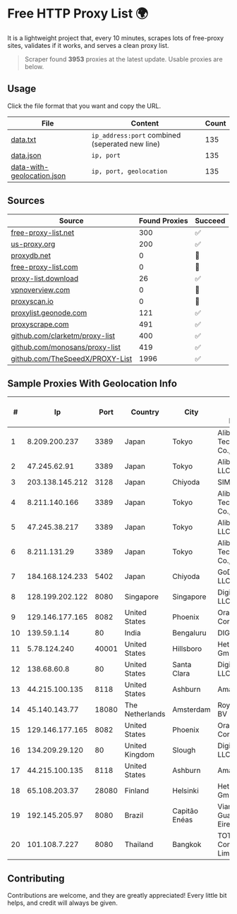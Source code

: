 
# Free HTTP Proxy List 🌍

It is a lightweight project that, every 10 minutes, scrapes lots of free-proxy sites, validates if it works, and serves a clean proxy list.


> Scraper found **3953** proxies at the latest update. Usable proxies are below.

## Usage

Click the file format that you want and copy the URL.


|File|Content|Count|
|----|-------|-----|
|[data.txt](https://raw.githubusercontent.com/themiralay/Proxy-List-World/master/data.txt)|`ip_address:port` combined (seperated new line)|135|
|[data.json](https://raw.githubusercontent.com/themiralay/Proxy-List-World/master/data.json)|`ip, port`|135|
|[data-with-geolocation.json](https://raw.githubusercontent.com/themiralay/Proxy-List-World/master/data-with-geolocation.json)|`ip, port, geolocation`|135|

## Sources

|Source|Found Proxies|Succeed|
|------|-------------|-------|
|[free-proxy-list.net](https://free-proxy-list.net)|300|✅|
|[us-proxy.org](https://www.us-proxy.org)|200|✅|
|[proxydb.net](http://proxydb.net)|0|🚫|
|[free-proxy-list.com](https://free-proxy-list.com/?page=&port=&type%5B%5D=http&type%5B%5D=https&up_time=0&search=Search)|0|🚫|
|[proxy-list.download](https://www.proxy-list.download/HTTP)|26|✅|
|[vpnoverview.com](https://vpnoverview.com/privacy/anonymous-browsing/free-proxy-servers)|0|🚫|
|[proxyscan.io](https://www.proxyscan.io)|0|🚫|
|[proxylist.geonode.com](https://proxylist.geonode.com/api/proxy-list?limit=300&page=1&sort_by=lastChecked&sort_type=desc&protocols=http,https)|121|✅|
|[proxyscrape.com](https://api.proxyscrape.com/v2/?request=displayproxies&protocol=http&timeout=10000&country=all&ssl=all&anonymity=all)|491|✅|
|[github.com/clarketm/proxy-list](https://raw.githubusercontent.com/clarketm/proxy-list/master/proxy-list-raw.txt)|400|✅|
|[github.com/monosans/proxy-list](https://raw.githubusercontent.com/monosans/proxy-list/main/proxies/http.txt)|419|✅|
|[github.com/TheSpeedX/PROXY-List](https://raw.githubusercontent.com/TheSpeedX/PROXY-List/master/http.txt)|1996|✅|


## Sample Proxies With Geolocation Info

|#|Ip|Port|Country|City|Internet Service Provider|
|-|--|----|-------|----|-------------------------|
|1|8.209.200.237|3389|Japan|Tokyo|Alibaba (US) Technology Co., Ltd.|
|2|47.245.62.91|3389|Japan|Tokyo|Alibaba Cloud LLC|
|3|203.138.145.212|3128|Japan|Chiyoda|SIMPLEIA|
|4|8.211.140.166|3389|Japan|Tokyo|Alibaba (US) Technology Co., Ltd.|
|5|47.245.38.217|3389|Japan|Tokyo|Alibaba Cloud LLC|
|6|8.211.131.29|3389|Japan|Tokyo|Alibaba (US) Technology Co., Ltd.|
|7|184.168.124.233|5402|Japan|Chiyoda|GoDaddy.com, LLC|
|8|128.199.202.122|8080|Singapore|Singapore|DigitalOcean, LLC|
|9|129.146.177.165|8082|United States|Phoenix|Oracle Corporation|
|10|139.59.1.14|80|India|Bengaluru|DIGITALOCEAN|
|11|5.78.124.240|40001|United States|Hillsboro|Hetzner Online GmbH|
|12|138.68.60.8|80|United States|Santa Clara|DigitalOcean, LLC|
|13|44.215.100.135|8118|United States|Ashburn|Amazon.com|
|14|45.140.143.77|18080|The Netherlands|Amsterdam|RoyaleHosting BV|
|15|129.146.177.165|8082|United States|Phoenix|Oracle Corporation|
|16|134.209.29.120|80|United Kingdom|Slough|DigitalOcean, LLC|
|17|44.215.100.135|8118|United States|Ashburn|Amazon.com|
|18|65.108.203.37|28080|Finland|Helsinki|Hetzner Online GmbH|
|19|192.145.205.97|8080|Brazil|Capitão Enéas|Vianet Guaraciama Eireli ME|
|20|101.108.7.227|8080|Thailand|Bangkok|TOT Public Company Limited|



## Contributing

Contributions are welcome, and they are greatly appreciated! Every
little bit helps, and credit will always be given.

